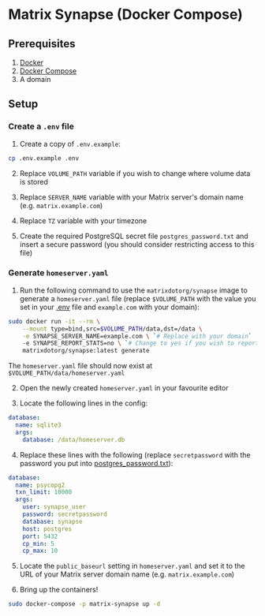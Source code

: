 # Matrix Synapse (Docker Compose)

## Prerequisites

1. [Docker](https://docs.docker.com/engine/install/)
2. [Docker Compose](https://docs.docker.com/compose/install/)
3. A domain

## Setup

### Create a `.env` file

1. Create a copy of `.env.example`:

```bash
cp .env.example .env
```

2. Replace `VOLUME_PATH` variable if you wish to change where volume data is stored

3. Replace `SERVER_NAME` variable with your Matrix server's domain name (e.g. `matrix.example.com`)

4. Replace `TZ` variable with your timezone

5. Create the required PostgreSQL secret file `postgres_password.txt` and insert a secure password (you should consider restricting access to this file)

### Generate `homeserver.yaml`

1. Run the following command to use the `matrixdotorg/synapse` image to generate a `homeserver.yaml` file (replace `$VOLUME_PATH` with the value you set in your [.env](.env) file and `example.com` with your domain):

```bash
sudo docker run -it --rm \
    --mount type=bind,src=$VOLUME_PATH/data,dst=/data \
    -e SYNAPSE_SERVER_NAME=example.com \ `# Replace with your domain`
    -e SYNAPSE_REPORT_STATS=no \ `# Change to yes if you wish to report stats to Matrix`
    matrixdotorg/synapse:latest generate
```

The `homeserver.yaml` file should now exist at `$VOLUME_PATH/data/homeserver.yaml`

2. Open the newly created `homeserver.yaml` in your favourite editor

3. Locate the following lines in the config:

```yaml
database:
  name: sqlite3
  args:
    database: /data/homeserver.db
```

4. Replace these lines with the following (replace `secretpassword` with the password you put into [postgres_password.txt](postgres_password.txt)):

```yaml
database:
  name: psycopg2
  txn_limit: 10000
  args:
    user: synapse_user
    password: secretpassword
    database: synapse
    host: postgres
    port: 5432
    cp_min: 5
    cp_max: 10
```

5. Locate the `public_baseurl` setting in `homeserver.yaml` and set it to the URL of your Matrix server domain name (e.g. `matrix.example.com`)

6. Bring up the containers!

```bash
sudo docker-compose -p matrix-synapse up -d
```

